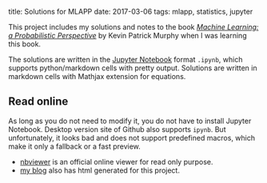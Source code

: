 title: Solutions for MLAPP
date: 2017-03-06
tags: mlapp, statistics, jupyter

This project includes my solutions and notes to the book [*Machine Learning: a Probabilistic Perspective*](https://www.cs.ubc.ca/~murphyk/MLbook/) by Kevin Patrick Murphy when I was learning this book.

The solutions are written in the [Jupyter Notebook](http://jupyter.org/) format `.ipynb`, which supports python/markdown cells with pretty output. Solutions are written in markdown cells with Mathjax extension for equations. 

## Read online
As long as you do not need to modify it, you do not have to install Jupyter Notebook. Desktop version site of Github also supports `ipynb`. But unfortunately, it looks bad and does not support predefined macros, which make it only a fallback or a fast preview. 

+ [nbviewer](http://nbviewer.jupyter.org/github/peijunz/mlapp/tree/master/) is an official online viewer for read only purpose. 
+ [my blog](http://peijun.me/category/mlapp.html) also has html generated for this project.
